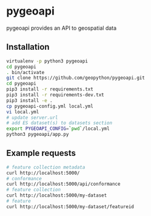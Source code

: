 # pygeoapi
pygeoapi provides an API to geospatial data

## Installation

```bash
virtualenv -p python3 pygeoapi
cd pygeoapi
. bin/activate
git clone https://github.com/geopython/pygeoapi.git
cd pygeoapi
pip3 install -r requirements.txt
pip3 install -r requirements-dev.txt
pip3 install -e .
cp pygeoapi-config.yml local.yml
vi local.yml
# update server.url
# add ES dataset(s) to datasets section
export PYGEOAPI_CONFIG=`pwd`/local.yml
python3 pygeoapi/app.py
```

## Example requests

```bash
# feature collection metadata
curl http://localhost:5000/
# conformance
curl http://localhost:5000/api/conformance
# feature collection
curl http://localhost:5000/my-dataset
# feature
curl http://localhost:5000/my-dataset/featureid
```
